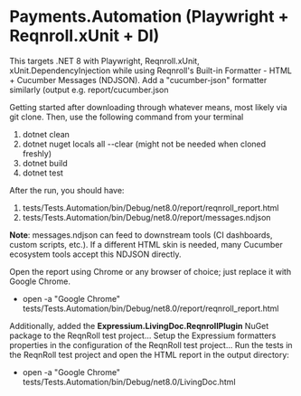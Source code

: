 # Payments.Automation (Playwright + Reqnroll.xUnit + DI)

This targets .NET 8 with Playwright, Reqnroll.xUnit, xUnit.DependencyInjection while using Reqnroll's Built-in Formatter - HTML + Cucumber Messages (NDJSON). Add a "cucumber-json" formatter similarly (output e.g. report/cucumber.json

Getting started after downloading through whatever means, most likely via git clone. Then, use the following command from your terminal

1. dotnet clean
2. dotnet nuget locals all --clear (might not be needed when cloned freshly)
3. dotnet build
5. dotnet test

After the run, you should have:
1. tests/Tests.Automation/bin/Debug/net8.0/report/reqnroll_report.html
2. tests/Tests.Automation/bin/Debug/net8.0/report/messages.ndjson

**Note**: messages.ndjson can feed to downstream tools (CI dashboards, custom scripts, etc.). If a different HTML skin is needed, many Cucumber ecosystem tools accept this NDJSON directly.

Open the report using Chrome or any browser of choice; just replace it with Google Chrome. 
* open -a "Google Chrome" tests/Tests.Automation/bin/Debug/net8.0/report/reqnroll_report.html

Additionally, added the **Expressium.LivingDoc.ReqnrollPlugin** NuGet package to the ReqnRoll test project...
Setup the Expressium formatters properties in the configuration of the ReqnRoll test project...
Run the tests in the ReqnRoll test project and open the HTML report in the output directory:

* open -a "Google Chrome" tests/Tests.Automation/bin/Debug/net8.0/LivingDoc.html

